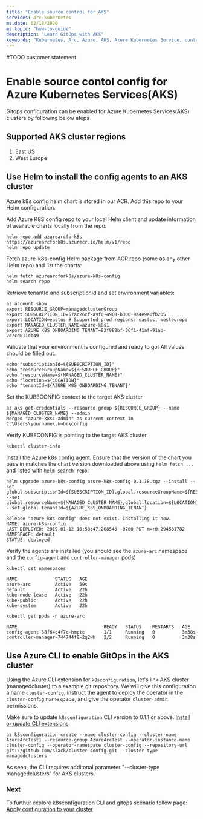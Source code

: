 ```yaml
---
title: "Enable source control for AKS"
services: arc-kubernetes
ms.date: 02/18/2020
ms.topic: "how-to-guide"
description: "Learn GitOps with AKS"
keywords: "Kubernetes, Arc, Azure, AKS, Azure Kubernetes Service, containers"
---
```

#TODO customer statement

# Enable source contol config for Azure Kubernetes Services(AKS)
Gitops configuration can be enabled for Azure Kubernetes Services(AKS) clusters by following below steps

## Supported AKS cluster regions

1. East US
2. West Europe

## Use Helm to install the config agents to an AKS cluster

Azure k8s config helm chart is stored in our ACR. Add this repo to your Helm configuration.

Add Azure K8S config repo to your local Helm client and update information of available charts locally from the repo:

```console
helm repo add azurearcfork8s https://azurearcfork8s.azurecr.io/helm/v1/repo
helm repo update
```

Fetch azure-k8s-config Helm package from ACR repo (same as any other Helm repo) and list the charts:

```console
helm fetch azurearcfork8s/azure-k8s-config
helm search repo
```

Retrieve tenantId and subscriptionId and set environment variables:

```console
az account show
export RESOURCE_GROUP=managedclusterGroup
export SUBSCRIPTION_ID=57ac26cf-a9f0-4908-b300-9a4e9a0fb205
export LOCATION=eastus # Supported prod regions: eastus, westeurope
export MANAGED_CLUSTER_NAME=azure-k8s1
export AZURE_K8S_ONBOARDING_TENANT=92f988bf-86f1-41af-91ab-2d7cd011db49
```
 
Validate that your environment is configured and ready to go! All values should be filled out.

```console
echo "subscriptionId=${SUBSCRIPTION_ID}"
echo "resourceGroupName=${RESOURCE_GROUP}"
echo "resourceName=${MANAGED_CLUSTER_NAME}"
echo "location=${LOCATION}"
echo "tenantId=${AZURE_K8S_ONBOARDING_TENANT}"
```

Set the KUBECONFIG context to the target AKS cluster
```console
az aks get-credentials --resource-group ${RESOURCE_GROUP} --name ${MANAGED_CLUSTER_NAME} --admin
Merged "azure-k8s1-admin" as current context in C:\Users\yourname\.kube\config
```

Verify KUBECONFIG is pointing to the target AKS cluster
```console
kubectl cluster-info
```

Install the Azure k8s config agent. Ensure that the version of the chart you pass in matches the chart version downloaded above using `helm fetch ...` and listed with `helm search repo`:

```console
helm upgrade azure-k8s-config azure-k8s-config-0.1.18.tgz --install --set global.subscriptionId=${SUBSCRIPTION_ID},global.resourceGroupName=${RESOURCE_GROUP} --set global.resourceName=${MANAGED_CLUSTER_NAME},global.location=${LOCATION} --set global.tenantId=${AZURE_K8S_ONBOARDING_TENANT}     

Release "azure-k8s-config" does not exist. Installing it now.
NAME: azure-k8s-config
LAST DEPLOYED: 2019-01-12 10:58:47.208546 -0700 PDT m=+0.294581782
NAMESPACE: default
STATUS: deployed
```

Verify the agents are installed (you should see the `azure-arc` namespace and the `config-agent` and `controller-manager` pods)
```console
kubectl get namespaces

NAME              STATUS   AGE
azure-arc         Active   59s
default           Active   22h
kube-node-lease   Active   22h
kube-public       Active   22h
kube-system       Active   22h

kubectl get pods -n azure-arc

NAME                                READY   STATUS    RESTARTS   AGE
config-agent-68f64c4f7c-hmptc       1/1     Running   0          3m38s
controller-manager-744744f8-2g2wh   2/2     Running   0          3m38s
```


## Use Azure CLI to enable GitOps in the AKS cluster

Using the Azure CLI extension for `k8sconfiguration`, let's link AKS cluster (managedcluster) to a example git repository. We will give this configuration a name `cluster-config`, instruct the agent to deploy the operator in the `cluster-config` namespace, and give the operator `cluster-admin` permissions.

Make sure to update `k8sconfiguration` CLI version to 0.1.1 or above. [Install or update CLI extensions](./install-cli-extension.md)

```console
az k8sconfiguration create --name cluster-config --cluster-name AzureArcTest1 --resource-group AzureArcTest --operator-instance-name cluster-config --operator-namespace cluster-config --repository-url git://github.com/slack/cluster-config.git --cluster-type managedclusters
```

As seen, the CLI requires additonal parameter "--cluster-type managedclusters" for AKS clusters.  

### Next

To furthur explore k8sconfiguration CLI and gitops scenario follow page: [Apply configuration to your cluster](./03-use-gitops.md)
